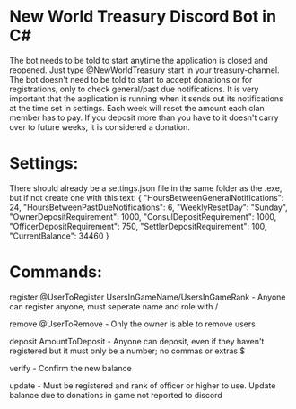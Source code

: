 # New World Treasury Discord Bot in C# 

The bot needs to be told to start anytime the application is closed and reopened. Just type @NewWorldTreasury start in your treasury-channel.
The bot doesn't need to be told to start to accept donations or for registrations, only to check general/past due notifications.
It is very important that the application is running when it sends out its notifications at the time set in settings.
Each week will reset the amount each clan member has to pay.
If you deposit more than you have to it doesn't carry over to future weeks, it is considered a donation.

# Settings:
There should already be a settings.json file in the same folder as the .exe, but if not create one with this text:
{
  "HoursBetweenGeneralNotifications": 24,
  "HoursBetweenPastDueNotifications": 6,
  "WeeklyResetDay": "Sunday",
  "OwnerDepositRequirement": 1000,
  "ConsulDepositRequirement": 1000,
  "OfficerDepositRequirement": 750,
  "SettlerDepositRequirement": 100,
  "CurrentBalance": 34460
}

# Commands:
register @UserToRegister UsersInGameName/UsersInGameRank - Anyone can register anyone, must seperate name and role with /

remove @UserToRemove - Only the owner is able to remove users

deposit AmountToDeposit - Anyone can deposit, even if they haven't registered but it must only be a number; no commas or extras $

verify - Confirm the new balance

update - Must be registered and rank of officer or higher to use. Update balance due to donations in game not reported to discord

